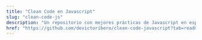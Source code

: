 ```yaml
---
title: "Clean Code en Javascript"
slug: "clean-code-js"
description: "Un repositorio con mejores prácticas de Javascript en español"
href: "https://github.com/devictoribero/clean-code-javascript?tab=readme-ov-fil"
---
```

